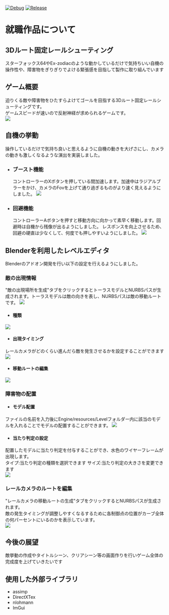 [![Debug](https://github.com/humimotokousaku/DirectX12_Game/actions/workflows/DebugBuild.yml/badge.svg)](https://github.com/humimotokousaku/DirectX12_Game/actions/workflows/DebugBuild.yml)
[![Release](https://github.com/humimotokousaku/DirectX12_Game/actions/workflows/ReleaseBuild.yml/badge.svg)](https://github.com/humimotokousaku/DirectX12_Game/actions/workflows/ReleaseBuild.yml)
# 就職作品について
## 3Dルート固定レールシューティング
スターフォックス64やEx-zodiacのような動かしているだけで気持ちいい自機の操作性や、障害物をぎりぎりでよける緊張感を目指して製作に取り組んでいます

## ゲーム概要
迫りくる敵や障害物をひたすらよけてゴールを目指する3Dルート固定レールシューティングです。  
ゲームスピードが速いので反射神経が求められるゲームです。  
![](ReadMe_resource/GameScene.gif)

## 自機の挙動  
操作しているだけで気持ち良いと思えるように自機の動きを大げさにし、カメラの動きも激しくなるような演出を実装しました。  

 - ### ブースト機能
   コントローラーのXボタンを押している間加速します。加速中はラジアルブラーをかけ、カメラのFovを上げて通り過ぎるものがより速く見えるようにしました。
   ![](ReadMe_resource/GameScene_Boost.gif)
  
 - ### 回避機能
   コントローラーAボタンを押すと移動方向に向かって素早く移動します。回避時は自機から残像が出るようにしました。
   レスポンスを向上させるため、回避の硬直は少なくして、何度でも押しやすいようにしました。
   ![](ReadMe_resource/GameScene_Evasion.gif)
  
## Blenderを利用したレベルエディタ
Blenderのアドオン開発を行い以下の設定を行えるようにしました。

### 敵の出現情報  
"敵の出現場所を生成"タブをクリックするとトーラスモデルとNURBSパスが生成されます。トーラスモデルは敵の向きを表し、NURBSパスは敵の移動ルートです。
![](ReadMe_resource/Blender_Editor_00.png)

 - #### 種類  
 ![](ReadMe_resource/Blender_Editor_01.png)
 - #### 出現タイミング
 レールカメラがどのくらい進んだら敵を発生させるかを設定することができます  
 ![](ReadMe_resource/Blender_Editor_02.png)
 - #### 移動ルートの編集
 ![](ReadMe_resource/Blender_Editor_03.png)

### 障害物の配置  
 - #### モデル配置
 ファイルの名前を入力後にEngine/resources/Levelフォルダー内に該当のモデルを入れることでモデルの配置することができます。
 ![](ReadMe_resource/Blender_Editor_Object.png)

 - #### 当たり判定の設定  
 配置したモデルに当たり判定を付与することができ、水色のワイヤーフレームが出現します。  
 タイプ:当たり判定の種類を選択できます
 サイズ:当たり判定の大きさを変更できます    
 ![](ReadMe_resource/Blender_Editor_Collider.png)

### レールカメラのルートを編集
"レールカメラの移動ルートの生成"タブをクリックするとNURBSパスが生成されます。  
敵の発生タイミングが調整しやすくなるするために各制御点の位置がカーブ全体の何パーセントにいるのかを表示しています。  
![](ReadMe_resource/Blender_Editor_RailCamera_01.png)

## 今後の展望
敵挙動の作成やタイトルシーン、クリアシーン等の画面作りを行いゲーム全体の完成度を上げていきたいです

## 使用した外部ライブラリ
- assimp
- DirectXTex
- nlohmann
- ImGui
